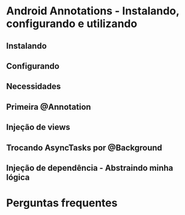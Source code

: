Android Annotations - Instalando, configurando e utilizando
==================

## Instalando

## Configurando

## Necessidades

## Primeira @Annotation

## Injeção de views

## Trocando AsyncTasks por @Background

## Injeção de dependência - Abstraindo minha lógica

Perguntas frequentes
=====================

